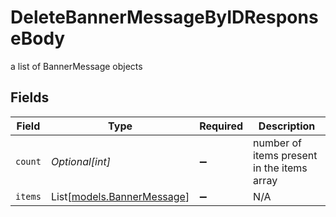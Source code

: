 # DeleteBannerMessageByIDResponseBody

a list of BannerMessage objects


## Fields

| Field                                                    | Type                                                     | Required                                                 | Description                                              |
| -------------------------------------------------------- | -------------------------------------------------------- | -------------------------------------------------------- | -------------------------------------------------------- |
| `count`                                                  | *Optional[int]*                                          | :heavy_minus_sign:                                       | number of items present in the items array               |
| `items`                                                  | List[[models.BannerMessage](../models/bannermessage.md)] | :heavy_minus_sign:                                       | N/A                                                      |